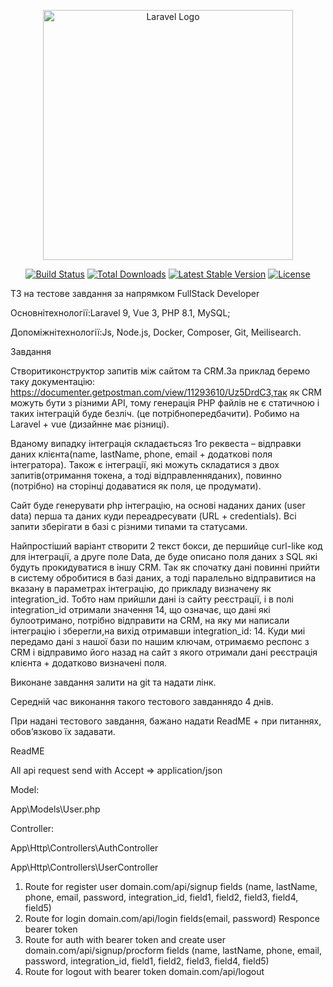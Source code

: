 <p align="center"><a href="https://laravel.com" target="_blank"><img src="https://raw.githubusercontent.com/laravel/art/master/logo-lockup/5%20SVG/2%20CMYK/1%20Full%20Color/laravel-logolockup-cmyk-red.svg" width="400" alt="Laravel Logo"></a></p>

<p align="center">
<a href="https://github.com/laravel/framework/actions"><img src="https://github.com/laravel/framework/workflows/tests/badge.svg" alt="Build Status"></a>
<a href="https://packagist.org/packages/laravel/framework"><img src="https://img.shields.io/packagist/dt/laravel/framework" alt="Total Downloads"></a>
<a href="https://packagist.org/packages/laravel/framework"><img src="https://img.shields.io/packagist/v/laravel/framework" alt="Latest Stable Version"></a>
<a href="https://packagist.org/packages/laravel/framework"><img src="https://img.shields.io/packagist/l/laravel/framework" alt="License"></a>
</p>

ТЗ на тестове завдання за напрямком FullStack Developer

Основнітехнології:Laravel 9, Vue 3, PHP 8.1, MySQL;

Допоміжнітехнології:Js, Node.js, Docker, Composer, Git, Meilisearch.

Завдання

Створитиконструктор запитів між сайтом та CRM.За приклад беремо таку документацію: https://documenter.getpostman.com/view/11293610/Uz5DrdC3,так як CRM можуть бути з різними API, тому генерація PHP файлів не є статичною і таких інтеграцій буде безліч. (це потрібнопередбачити). Робимо на Laravel + vue (дизайнне має різниці).

Вданому випадку інтеграція складаєтьсяз 1го реквеста – відправки даних клієнта(name, lastName, phone, email + додаткові поля інтегратора). Також є інтеграції, які можуть складатися з двох запитів(отримання токена, а тоді відправленняданих), повинно (потрібно) на сторінці додаватися як поля, це продумати).

Сайт буде генерувати php інтеграцію, на основі наданих даних (user data) перша та даних куди переадресувати (URL + credentials). Всі запити зберігати в базі с різними типами та статусами.

Найпростіший варіант створити 2 текст бокси, де першийце curl-like код для інтеграції, а друге поле Data, де буде описано поля даних з SQL які будуть прокидуватися в іншу CRM. Так як спочатку дані повинні прийти в систему обробитися в базі даних, а тоді паралельно відправитися на вказану в параметрах інтеграцію, до прикладу визначену як integration_id. Тобто нам прийшли дані із сайту реєстрації, і в полі integration_id отримали значення 14, що означає, що дані які булоотримано, потрібно відправити на CRM, на яку ми написали інтеграцію і зберегли,на вихід отримавши integration_id: 14. Куди миі передамо дані з нашої бази по нашим ключам, отримаємо респонс з CRM і відправимо його назад на сайт з якого отримали дані реєстрація клієнта + додатково визначені поля.

Виконане завдання залити на git та надати лінк.

Середній час виконання такого тестового завданнядо 4 днів.

При надані тестового завдання, бажано надати ReadME + при питаннях, обов’язково їх задавати.

ReadME

All api request send with Accept => application/json

Model:

App\Models\User.php

Controller:

App\Http\Controllers\AuthController

App\Http\Controllers\UserController

1. Route for register user domain.com/api/signup fields (name, lastName, phone, email, password, integration_id, field1, field2, field3, field4, field5)
2. Route for login domain.com/api/login fields(email, password) Responce bearer token
3. Route for auth with bearer token and create user domain.com/api/signup/procform fields (name, lastName, phone, email, password, integration_id, field1, field2, field3, field4, field5)
4. Route for logout with bearer token domain.com/api/logout
